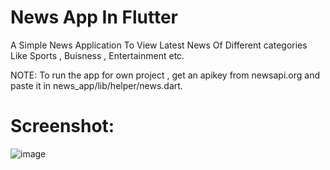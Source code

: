 # News App In Flutter

A Simple News Application To View Latest News Of Different categories Like Sports , Buisness , Entertainment etc.

NOTE: To run the app for own project , get an apikey from newsapi.org and paste it in news_app/lib/helper/news.dart.

# Screenshot:
![image](https://github.com/Mohammed-Shabeer777/News-App-In-FlutterDart/assets/84914407/0628a21d-207f-4442-b200-e7ad51f3dd9f)



